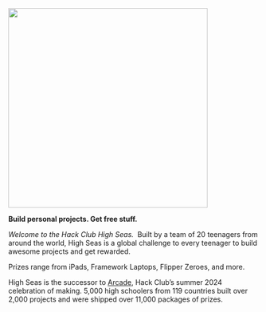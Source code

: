 <img src="https://github.com/user-attachments/assets/a7da63c4-eb4b-4fe6-b048-e441d1cb86d9" width="400">

**Build personal projects. Get free stuff.**

*Welcome to the Hack Club High Seas.*
 Built by a team of 20 teenagers from around the world, High Seas is a global challenge to every teenager to build awesome projects and get rewarded.

Prizes range from iPads, Framework Laptops, Flipper Zeroes, and more.

High Seas is the successor to [Arcade](https://hackclub.com/arcade/), Hack Club’s summer 2024 celebration of making. 5,000 high schoolers from 119 countries built over 2,000 projects and were shipped over 11,000 packages of prizes.
